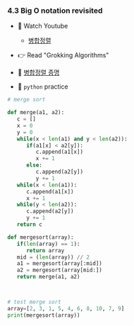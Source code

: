 ### 4.3 Big O notation revisited


- 🍒 Watch Youtube
    - [병합정렬](https://www.youtube.com/watch?v=DWZXj8WaHgA)
    


- 👉 Read "Grokking Algorithms"


- 🍑 [병합정렬 증명](https://ko.wikipedia.org/wiki/%ED%95%A9%EB%B3%91_%EC%A0%95%EB%A0%AC)


- 🐍 `python` practice

```python
# merge sort

def merge(a1, a2):
   c = []
   x = 0
   y = 0
   while(x < len(a1) and y < len(a2)):
      if(a1[x] < a2[y]):
         c.append(a1[x])
         x += 1
      else:
         c.append(a2[y])
         y += 1
   while(x < len(a1)):
      c.append(a1[x])
      x += 1
   while(y < len(a2)):
      c.append(a2[y])
      y += 1
   return c

def mergesort(array):
   if(len(array) == 1):
      return array
   mid = (len(array)) // 2
   a1 = mergesort(array[:mid])
   a2 = mergesort(array[mid:])
   return merge(a1, a2)



# test merge sort
array=[2, 3, 1, 5, 4, 6, 8, 10, 7, 9]
print(mergesort(array))
```
